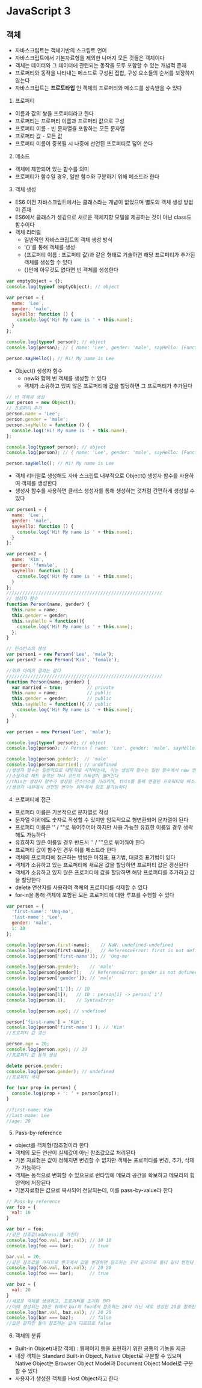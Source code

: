 # JavaScript 3

##  객체

* 자바스크립트는 객체기반의 스크립트 언어
* 자바스크립트에서 기본자료형을 제외한 나머지 모든 것들은 객체이다
* 객체는 데이터와 그 데이터에 관련되는 동작을 모두 포함할 수 있는 개념적 존재
* 프로퍼티와 동작을 나타내는 메소드로 구성된 집합, 구성 요소들의 순서를 보장하지 않는다
* 자바스크립트는 **프로토타입** 인 객체의 프로퍼티와 메소드를 상속받을 수 있다

1. 프로퍼티
* 이름과 값의 쌍을 프로퍼티라고 한다
* 프로퍼티는 프로퍼티 이름과 프로퍼티 값으로 구성
* 프로퍼티 이름 - 빈 문자열을 포함하는 모든 문자열
* 프로퍼티 값 - 모든 값
* 프로퍼티 이름이 중복될 시 나중에 선언된 프로퍼티로 덮어 쓴다

2. 메소드
* 객체에 제한되어 있는 함수를 의미
* 프로퍼티가 함수일 경우, 일반 함수와 구분하기 위해 메소드라 한다

3. 객체 생성
* ES6 이전 자바스크립트에서는 클래스라는 개념이 없었으며 별도의 객체 생성 방법이 존재
* ES6에서 클래스가 생김으로 새로운 객체지향 모델을 제공하는 것이 아닌 class도 함수이다
* 객체 리터럴
  * 일반적인 자바스크립트의 객체 생성 방식
  * '{}'를 통해 객체를 생성
  * {프로퍼티 이름 : 프로퍼티 값}과 같은 형태로 기술하면 해당 프로퍼티가 추가된 객체를 생성할 수 있다
  * {}안에 아무것도 없다면 빈 객체를 생성한다
```javascript
var emptyObject = {};
console.log(typeof emptyObject); // object

var person = {
  name: 'Lee',
  gender: 'male',
  sayHello: function () {
    console.log('Hi! My name is ' + this.name);
  }
};

console.log(typeof person); // object
console.log(person); // { name: 'Lee', gender: 'male', sayHello: [Function: sayHello] }

person.sayHello(); // Hi! My name is Lee
```
* Object() 생성자 함수
  * new와 함께 빈 객체를 생성할 수 있다
  * 객체가 소유하고 있찌 않은 프로퍼티에 값을 할당하면 그 프로퍼티가 추가된다
```javascript
// 빈 객체의 생성
var person = new Object();
// 프로퍼티 추가
person.name = 'Lee';
person.gender = 'male';
person.sayHello = function () {
  console.log('Hi! My name is ' + this.name);
};

console.log(typeof person); // object
console.log(person); // { name: 'Lee', gender: 'male', sayHello: [Function] }

person.sayHello(); // Hi! My name is Lee
```
* 객체 리터럴로 생성해도 자바 스크립트 내부적으로 Object() 생성자 함수를 사용하여 객체를 생성한다
* 생성자 함수를 사용하면 클래스 생성자를 통해 생성하는 것처럼 간편하게 생성할 수 있다
```javascript
var person1 = {
  name: 'Lee',
  gender: 'male',
  sayHello: function () {
    console.log('Hi! My name is ' + this.name);
  }
};

var person2 = {
  name: 'Kim',
  gender: 'female',
  sayHello: function () {
    console.log('Hi! My name is ' + this.name);
  }
};
//////////////////////////////////////////////////////////
// 생성자 함수
function Person(name, gender) {
  this.name = name;
  this.gender = gender;
  this.sayHello = function(){
    console.log('Hi! My name is ' + this.name);
  };
}

// 인스턴스의 생성
var person1 = new Person('Lee', 'male');
var person2 = new Person('Kim', 'female');

//위와 아래의 결과는 같다
//////////////////////////////////////////////////////////
function Person(name, gender) {
  var married = true;         // private
  this.name = name;           // public
  this.gender = gender;       // public
  this.sayHello = function(){ // public
    console.log('Hi! My name is ' + this.name);
  };
}

var person = new Person('Lee', 'male');

console.log(typeof person); // object
console.log(person); // Person { name: 'Lee', gender: 'male', sayHello: [Function] }

console.log(person.gender);  // 'male'
console.log(person.married); // undefined
//생성자 함수는 일반적으로 대문자로 시작하는데, 이는 생성자 함수는 일반 함수에서 new 연산자를 붙이면 사용 할 수 있기 때문에 혼란을 방지하기 위한 방지책이다
//소문자로 해도 동작은 하나 코드의 가독성이 떨어진다
//this는 생성자 함수가 생성할 인스턴스를 가리키며, this를 통해 연결된 프로퍼티와 메소드는 외부에서 참조가 가능하다
//생성자 내부에서 선언된 변수는 외부에서 참조 불가능하다
```

4. 프로퍼티에 접근

* 프로퍼티 이름은 기본적으로 문자열로 작성
* 문자열 이외에도 숫자로 작성할 수 있지만 암묵적으로 형변환되어 문자열이 된다
* 프로퍼티 이름은 '' / ""로 묶어주어야 하지만 사용 가능한 유효한 이름일 경우 생략해도 가능하다
* 유효하지 않은 이름일 경우 반드시 '' / ""으로 묶어줘야 한다
* 프로퍼티 값이 함수인 경우 이를 메소드라 한다
* 객체의 프로퍼티에 접근하는 방법은 마침표, 표기법, 대괄호 표기법이 있다
* 객체가 소유하고 있는 프로퍼티에 새로운 값을 할당하면 프로퍼티 값은 갱신된다
* 객체가 소유하고 있지 않은 프로퍼티에 값을 할당하면 해당 프로퍼티를 추가하고 값을 할당한다
* delete 연산자를 사용하여 객체의 프로퍼티를 삭제할 수 있다
* for-in을 통해 객체에 포함된 모든 프로퍼티에 대한 루프를 수행할 수 있다
```javascript
var person = {
  'first-name': 'Ung-mo',
  'last-name': 'Lee',
  gender: 'male',
  1: 10
};

console.log(person.first-name);    // NaN: undefined-undefined
console.log(person[first-name]);   // ReferenceError: first is not defined
console.log(person['first-name']); // 'Ung-mo'

console.log(person.gender);    // 'male'
console.log(person[gender]);   // ReferenceError: gender is not defined
console.log(person['gender']); // 'male'

console.log(person['1']); // 10
console.log(person[1]);   // 10 : person[1] -> person['1']
console.log(person.1);    // SyntaxError

console.log(person.age); // undefined

person['first-name'] = 'Kim';
console.log(person['first-name'] ); // 'Kim'
//프로퍼티 값 갱신

person.age = 20;
console.log(person.age); // 20
//프로퍼티 값 동적 생성

delete person.gender;
console.log(person.gender); // undefined
//프로퍼티 삭제

for (var prop in person) {
  console.log(prop + ': ' + person[prop]);
}

//first-name: Kim
//last-name: Lee
//age: 20
```

5. Pass-by-reference

* object를 객체형/참조형이라 한다
* 객체의 모든 연산이 실제값이 아닌 참조값으로 처리된다
* 기본 자료형은 값이 정해지면 변경할 수 없지만 객체는 프로퍼티를 변경, 추가, 삭제가 가능하다
* 객체는 동적으로 변화할 수 있으므로 런타임에 메모리 공간을 확보하고 메모리의 힙 영역에 저장된다
* 기본자료형은 값으로 복사되어 전달되는데, 이를 pass-by-value라 한다
```JavaScript
// Pass-by-reference
var foo = {
  val: 10
}

var bar = foo;
//같은 참조값(address)를 가진다
console.log(foo.val, bar.val); // 10 10
console.log(foo === bar);      // true

bar.val = 20;
//같은 참조값을 가지므로 한곳에서 값을 변경하면 참조하는 곳이 같으므로 둘다 같이 변한다
console.log(foo.val, bar.val); // 20 20
console.log(foo === bar);      // true

var baz = {
  val: 20
}
//새로운 객체를 생성하고, 프로퍼티를 초기화 한다
//이때 생성되는 20은 위에서 bar와 foo에서 참조하는 20이 아닌 새로 생성된 20을 참조한다
console.log(bar.val, baz.val); // 20 20
console.log(bar === baz);      // false
//값은 같지만 둘이 참조하는 값이 다르므로 false
```

6. 객체의 분류

* Built-in Objcet(내장 객체) : 웹페이지 등을 표현하기 위한 공통의 기능을 제공
* 내장 객체는 Standard Built-in Object, Native Object로 구분할 수 있으며 Native Object는 Browser Object Model과 Document Object Model로 구분할 수 있다
* 사용자가 생성한 객체를 Host Object라고 한다
